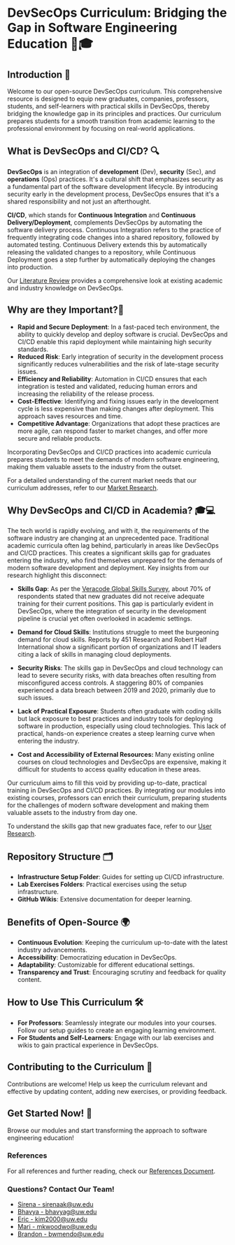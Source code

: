 # DevSecOps Curriculum: Bridging the Gap in Software Engineering Education 🌉🎓
## Introduction 📖
Welcome to our open-source DevSecOps curriculum. This comprehensive resource is designed to equip new graduates, companies, professors, students, and self-learners with practical skills in DevSecOps, thereby bridging the knowledge gap in its principles and practices. Our curriculum prepares students for a smooth transition from academic learning to the professional environment by focusing on real-world applications.

## What is DevSecOps and CI/CD? 🔍
**DevSecOps** is an integration of **development** (Dev), **security** (Sec), and **operations** (Ops) practices. It's a cultural shift that emphasizes security as a fundamental part of the software development lifecycle. By introducing security early in the development process, DevSecOps ensures that it's a shared responsibility and not just an afterthought.

**CI/CD**, which stands for **Continuous Integration** and **Continuous Delivery/Deployment**, complements DevSecOps by automating the software delivery process. Continuous Integration refers to the practice of frequently integrating code changes into a shared repository, followed by automated testing. Continuous Delivery extends this by automatically releasing the validated changes to a repository, while Continuous Deployment goes a step further by automatically deploying the changes into production.

Our [Literature Review](research/literature-review.md) provides a comprehensive look at existing academic and industry knowledge on DevSecOps.

## Why are they Important?🌟
- **Rapid and Secure Deployment**: In a fast-paced tech environment, the ability to quickly develop and deploy software is crucial. DevSecOps and CI/CD enable this rapid deployment while maintaining high security standards.
- **Reduced Risk**: Early integration of security in the development process significantly reduces vulnerabilities and the risk of late-stage security issues.
- **Efficiency and Reliability**: Automation in CI/CD ensures that each integration is tested and validated, reducing human errors and increasing the reliability of the release process.
- **Cost-Effective**: Identifying and fixing issues early in the development cycle is less expensive than making changes after deployment. This approach saves resources and time.
- **Competitive Advantage**: Organizations that adopt these practices are more agile, can respond faster to market changes, and offer more secure and reliable products.

Incorporating DevSecOps and CI/CD practices into academic curricula prepares students to meet the demands of modern software engineering, making them valuable assets to the industry from the outset. 

For a detailed understanding of the current market needs that our curriculum addresses, refer to our [Market Research](research/market-research.md).

## Why DevSecOps and CI/CD in Academia? 🎓💻
The tech world is rapidly evolving, and with it, the requirements of the software industry are changing at an unprecedented pace. Traditional academic curricula often lag behind, particularly in areas like DevSecOps and CI/CD practices. This creates a significant skills gap for graduates entering the industry, who find themselves unprepared for the demands of modern software development and deployment. Key insights from our research highlight this disconnect:

- **Skills Gap**: As per the [Veracode Global Skills Survey](https://www.veracode.com/blog/security-news/veracode-survey-research-identifies-cybersecurity-skills-gap-causes-and-cures), about 70% of respondents stated that new graduates did not receive adequate training for their current positions. This gap is particularly evident in DevSecOps, where the integration of security in the development pipeline is crucial yet often overlooked in academic settings.

- **Demand for Cloud Skills**: Institutions struggle to meet the burgeoning demand for cloud skills. Reports by 451 Research and Robert Half International show a significant portion of organizations and IT leaders citing a lack of skills in managing cloud deployments.

- **Security Risks**: The skills gap in DevSecOps and cloud technology can lead to severe security risks, with data breaches often resulting from misconfigured access controls. A staggering 80% of companies experienced a data breach between 2019 and 2020, primarily due to such issues.

- **Lack of Practical Exposure**: Students often graduate with coding skills but lack exposure to best practices and industry tools for deploying software in production, especially using cloud technologies. This lack of practical, hands-on experience creates a steep learning curve when entering the industry.

- **Cost and Accessibility of External Resources:** Many existing online courses on cloud technologies and DevSecOps are expensive, making it difficult for students to access quality education in these areas.

Our curriculum aims to fill this void by providing up-to-date, practical training in DevSecOps and CI/CD practices. By integrating our modules into existing courses, professors can enrich their curriculum, preparing students for the challenges of modern software development and making them valuable assets to the industry from day one.

To understand the skills gap that new graduates face, refer to our [User Research](research/user-research.md).

## Repository Structure 🗂️
- **Infrastructure Setup Folder**: Guides for setting up CI/CD infrastructure.
- **Lab Exercises Folders**: Practical exercises using the setup infrastructure.
- **GitHub Wikis**: Extensive documentation for deeper learning.

## Benefits of Open-Source 🌍
- **Continuous Evolution**: Keeping the curriculum up-to-date with the latest industry advancements.
- **Accessibility**: Democratizing education in DevSecOps.
- **Adaptability**: Customizable for different educational settings.
- **Transparency and Trust**: Encouraging scrutiny and feedback for quality content.

## How to Use This Curriculum 🛠️
- **For Professors**: Seamlessly integrate our modules into your courses. Follow our setup guides to create an engaging learning environment.
- **For Students and Self-Learners**: Engage with our lab exercises and wikis to gain practical experience in DevSecOps.

## Contributing to the Curriculum 🤝
Contributions are welcome! Help us keep the curriculum relevant and effective by updating content, adding new exercises, or providing feedback.

## Get Started Now! 🚀
Browse our modules and start transforming the approach to software engineering education!

### References
For all references and further reading, check our [References Document](research/references.md).

### Questions? Contact Our Team!
- [Sirena - sirenaak@uw.edu](mailto:sirenaak@uw.edu)
- [Bhavya - bhavyag@uw.edu](mailto:bhavyag@uw.edu)
- [Eric - kim2000@uw.edu](mailto:kim2000@uw.edu)
- [Mari - mkwoodwo@uw.edu](mailto:mkwoodwo@uw.edu)
- [Brandon - bwmendo@uw.edu](mailto:bwmendo@uw.edu)
